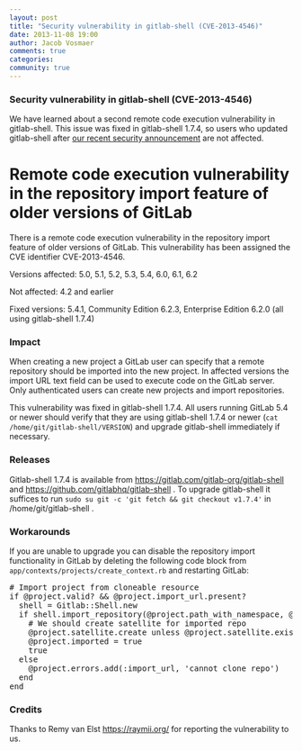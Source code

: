 ```yaml
---
layout: post
title: "Security vulnerability in gitlab-shell (CVE-2013-4546)"
date: 2013-11-08 19:00
author: Jacob Vosmaer
comments: true
categories:
community: true
---
```

### Security vulnerability in gitlab-shell (CVE-2013-4546)

We have learned about a second remote code execution vulnerability in gitlab-shell. This issue was fixed in gitlab-shell 1.7.4, so users who updated gitlab-shell after [our recent security announcement](../gitlab-ce-6-2-and-5-4-security-release/) are not affected.

<!--more-->

# Remote code execution vulnerability in the repository import feature of older versions of GitLab

There is a remote code execution vulnerability in the repository import feature of older versions of GitLab. This vulnerability has been assigned the CVE identifier CVE-2013-4546.

Versions affected: 5.0, 5.1, 5.2, 5.3, 5.4, 6.0, 6.1, 6.2 

Not affected: 4.2 and earlier

Fixed versions: 5.4.1, Community Edition 6.2.3, Enterprise Edition 6.2.0 (all using gitlab-shell 1.7.4)

### Impact
When creating a new project a GitLab user can specify that a remote repository should be imported into the new project. In affected versions the import URL text field can be used to execute code on the GitLab server. Only authenticated users can create new projects and import repositories.

This vulnerability was fixed in gitlab-shell 1.7.4. All users running GitLab 5.4 or newer should verify that they are using gitlab-shell 1.7.4 or newer (`cat /home/git/gitlab-shell/VERSION`) and upgrade gitlab-shell immediately if necessary.

### Releases
Gitlab-shell 1.7.4 is available from https://gitlab.com/gitlab-org/gitlab-shell and https://github.com/gitlabhq/gitlab-shell . To upgrade gitlab-shell it suffices to run `sudo su git -c 'git fetch && git checkout v1.7.4'` in /home/git/gitlab-shell .

### Workarounds
If you are unable to upgrade you can disable the repository import functionality in GitLab by deleting the following code block from `app/contexts/projects/create_context.rb` and restarting GitLab:

<pre>
# Import project from cloneable resource
if @project.valid? && @project.import_url.present?
  shell = Gitlab::Shell.new
  if shell.import_repository(@project.path_with_namespace, @project.import_url)
    # We should create satellite for imported repo
    @project.satellite.create unless @project.satellite.exists?
    @project.imported = true
    true
  else
    @project.errors.add(:import_url, 'cannot clone repo')
  end
end
</pre>

### Credits
Thanks to Remy van Elst https://raymii.org/ for reporting the vulnerability to us.

